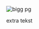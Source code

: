 
 <img alt="bigg pg"
  src="https://maetempels.github.io/MAE-gf/images_wt/gf-pg-bigg.png">

<p class="f-txt-l3">extra tekst</p>

